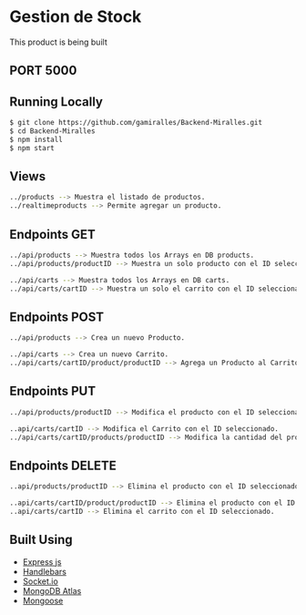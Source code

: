# Gestion de Stock

This product is being built

## PORT 5000

## Running Locally

```bash
$ git clone https://github.com/gamiralles/Backend-Miralles.git
$ cd Backend-Miralles
$ npm install
$ npm start
```

## Views 

```bash
../products --> Muestra el listado de productos.
../realtimeproducts --> Permite agregar un producto.
```

## Endpoints GET

```bash
../api/products --> Muestra todos los Arrays en DB products.
../api/products/productID --> Muestra un solo producto con el ID seleccionado.

../api/carts --> Muestra todos los Arrays en DB carts.
../api/carts/cartID --> Muestra un solo el carrito con el ID seleccionado.
```

## Endpoints POST

```bash
../api/products --> Crea un nuevo Producto.

../api/carts --> Crea un nuevo Carrito.
../api/carts/cartID/product/productID --> Agrega un Producto al Carrito.
```

## Endpoints PUT 

```bash
../api/products/productID --> Modifica el producto con el ID seleccionado.

..api/carts/cartID --> Modifica el Carrito con el ID seleccionado.
../api/carts/cartID/products/productID --> Modifica la cantidad del producto con el ID seleccionado.
```

## Endpoints DELETE

```bash
..api/products/productID --> Elimina el producto con el ID seleccionado.

..api/carts/cartID/product/productID --> Elimina el producto con el ID seleccionado del Carrito.
..api/carts/cartID --> Elimina el carrito con el ID seleccionado.
```

## Built Using

- [Express js](https://expressjs.com/es/)
- [Handlebars](https://handlebarsjs.com/)
- [Socket.io](https://socket.io/)
- [MongoDB Atlas](https://www.mongodb.com/es/atlas)
- [Mongoose](https://mongoosejs.com/)
